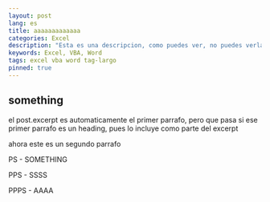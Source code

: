 ```yaml
---
layout: post
lang: es
title: aaaaaaaaaaaaa
categories: Excel
description: "Esta es una descripcion, como puedes ver, no puedes verla en Inicio, pero sí aquí. Qué extraño"
keywords: Excel, VBA, Word
tags: excel vba word tag-largo
pinned: true
---
```


## something
el post.excerpt es automaticamente el primer parrafo, pero que pasa si ese primer parrafo es un heading, pues lo incluye como parte del excerpt  

ahora este es un segundo parrafo


PS - SOMETHING

PPS - SSSS

PPPS - AAAA


